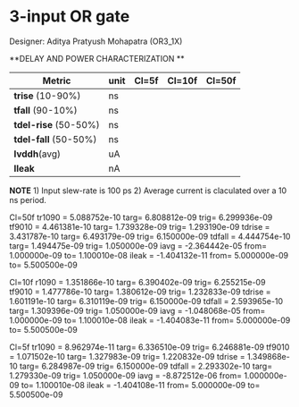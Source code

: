 # 3-input OR gate

Designer: Aditya Pratyush Mohapatra (OR3_1X)


**DELAY AND POWER CHARACTERIZATION **

| Metric | unit | Cl=5f | Cl=10f | Cl=50f |
|--------|------|-------|--------|--------|
| **trise** (10-90%)| ns | | | |
| **tfall** (90-10%) | ns |  |  |  |
| **tdel-rise** (50-50%) | ns |  |  |  |
| **tdel-fall** (50-50%) | ns |  | |  |
| **Ivddh**(avg) | uA |  |  |  |
| **Ileak** | nA |  |  |  |

**NOTE** 1) Input slew-rate is 100 ps 2) Average current is claculated over a 10 ns period.

Cl=50f
tr1090              =  5.088752e-10 targ=  6.808812e-09 trig=  6.299936e-09
tf9010              =  4.461381e-10 targ=  1.739328e-09 trig=  1.293190e-09
tdrise              =  3.431787e-10 targ=  6.493179e-09 trig=  6.150000e-09
tdfall              =  4.444754e-10 targ=  1.494475e-09 trig=  1.050000e-09
iavg                =  -2.364442e-05 from=  1.000000e-09 to=  1.100010e-08
ileak               =  -1.404132e-11 from=  5.000000e-09 to=  5.500500e-09


Cl=10f
r1090              =  1.351866e-10 targ=  6.390402e-09 trig=  6.255215e-09
tf9010              =  1.477786e-10 targ=  1.380612e-09 trig=  1.232833e-09
tdrise              =  1.601191e-10 targ=  6.310119e-09 trig=  6.150000e-09
tdfall              =  2.593965e-10 targ=  1.309396e-09 trig=  1.050000e-09
iavg                =  -1.048068e-05 from=  1.000000e-09 to=  1.100010e-08
ileak               =  -1.404083e-11 from=  5.000000e-09 to=  5.500500e-09


Cl=5f
tr1090              =  8.962974e-11 targ=  6.336510e-09 trig=  6.246881e-09
tf9010              =  1.071502e-10 targ=  1.327983e-09 trig=  1.220832e-09
tdrise              =  1.349868e-10 targ=  6.284987e-09 trig=  6.150000e-09
tdfall              =  2.293302e-10 targ=  1.279330e-09 trig=  1.050000e-09
iavg                =  -8.872512e-06 from=  1.000000e-09 to=  1.100010e-08
ileak               =  -1.404108e-11 from=  5.000000e-09 to=  5.500500e-09




